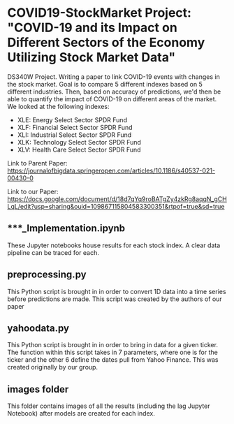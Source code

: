 # COVID19-StockMarket Project: "COVID-19 and its Impact on Different Sectors of the Economy Utilizing Stock Market Data"
DS340W Project. Writing a paper to link COVID-19 events with changes in the stock market. Goal is to compare 5 different indexes based on 5 different industries. Then, based on accuracy of predictions, we'd then be able to quantify the impact of COVID-19 on different areas of the market. We looked at the following indexes:
- XLE: Energy Select Sector SPDR Fund
- XLF: Financial Select Sector SPDR Fund
- XLI: Industrial Select Sector SPDR Fund
- XLK: Technology Select Sector SPDR Fund
- XLV: Health Care Select Sector SPDR Fund


Link to Parent Paper: https://journalofbigdata.springeropen.com/articles/10.1186/s40537-021-00430-0

Link to our Paper: https://docs.google.com/document/d/18d7qYq9roBATgZy4zkRg8aqqN_gCHLqL/edit?usp=sharing&ouid=109867115804583300351&rtpof=true&sd=true

## ***_Implementation.ipynb
These Jupyter notebooks house results for each stock index. A clear data pipeline can be traced for each.

## preprocessing.py
This Python script is brought in in order to convert 1D data into a time series before predictions are made. This script was created by the authors of our paper

## yahoodata.py
This Python script is brought in in order to bring in data for a given ticker. The function within this script takes in 7 parameters, where one is for the ticker and the other 6 define the dates pull from Yahoo Finance. This was created originally by our group.

## images folder
This folder contains images of all the results (including the lag Jupyter Notebook) after models are created for each index.
